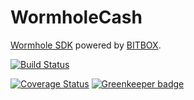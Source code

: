 # WormholeCash

[Wormhole SDK](https://developer.bitcoin.com/wormhole.html) powered by [BITBOX](https://developer.bitcoin.com/bitbox.html).

[![Build Status](https://travis-ci.org/Bitcoin-com/wormholecash.svg?branch=master)](https://travis-ci.org/Bitcoin-com/wormholecash)

[![Coverage Status](https://coveralls.io/repos/github/Bitcoin-com/wormholecash/badge.svg?branch=master)](https://coveralls.io/github/Bitcoin-com/wormholecash?branch=master) [![Greenkeeper badge](https://badges.greenkeeper.io/Bitcoin-com/wormholecash.svg)](https://greenkeeper.io/)
